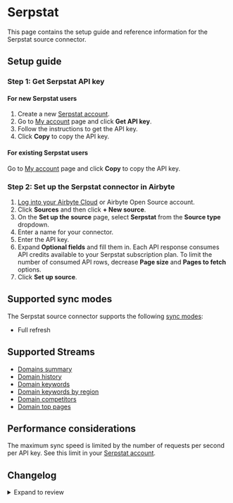 # Serpstat

This page contains the setup guide and reference information for the Serpstat source connector.

## Setup guide

### Step 1: Get Serpstat API key

#### For new Serpstat users

1. Create a new [Serpstat account](https://serpstat.com/signup/?utm_source=).
2. Go to [My account](https://serpstat.com/users/profile/) page and click **Get API key**.
3. Follow the instructions to get the API key.
4. Click **Copy** to copy the API key.

#### For existing Serpstat users

Go to [My account](https://serpstat.com/users/profile/) page and click **Copy** to copy the API key.

### Step 2: Set up the Serpstat connector in Airbyte

1. [Log into your Airbyte Cloud](https://cloud.airbyte.io/workspaces) or Airbyte Open Source account.
2. Click **Sources** and then click **+ New source**.
3. On the **Set up the source** page, select **Serpstat** from the **Source type** dropdown.
4. Enter a name for your connector.
5. Enter the API key.
6. Expand **Optional fields** and fill them in. Each API response consumes API credits available to your Serpstat subscription plan. To limit the number of consumed API rows, decrease **Page size** and **Pages to fetch** options.
7. Click **Set up source**.

## Supported sync modes

The Serpstat source connector supports the following [sync modes](https://docs.airbyte.com/cloud/core-concepts#connection-sync-modes):

- Full refresh

## Supported Streams

- [Domains summary](https://serpstat.com/api/412-summarnij-otchet-po-domenu-v4-serpstatdomainproceduregetdomainsinfo/)
- [Domain history](https://serpstat.com/api/420-istoriya-po-domenu-v4-serpstatdomainproceduregetdomainshistory/)
- [Domain keywords](https://serpstat.com/api/584-top-search-engine-keywords-by-v4-domain-serpstatdomainproceduregetdomainkeywords/)
- [Domain keywords by region](https://serpstat.com/api/sorting-the-domain-by-keywords/)
- [Domain competitors](https://serpstat.com/api/590-domain-competitors-in-v4-search-result-serpstatdomainproceduregetcompetitors/)
- [Domain top pages](https://serpstat.com/api/588-domain-top-urls-v4-serpstatdomainproceduregettopurls/)

## Performance considerations

The maximum sync speed is limited by the number of requests per second per API key. See this limit in your [Serpstat account](https://serpstat.com/users/profile/).

## Changelog
<details>
  <summary>Expand to review</summary>

| Version | Date       | Pull Request                                             | Subject                    |
| :------ | :--------- | :------------------------------------------------------- | :------------------------- |
| 0.2.18 | 2025-04-05 | [57463](https://github.com/airbytehq/airbyte/pull/57463) | Update dependencies |
| 0.2.17 | 2025-03-29 | [56875](https://github.com/airbytehq/airbyte/pull/56875) | Update dependencies |
| 0.2.16 | 2025-03-22 | [56272](https://github.com/airbytehq/airbyte/pull/56272) | Update dependencies |
| 0.2.15 | 2025-03-08 | [55081](https://github.com/airbytehq/airbyte/pull/55081) | Update dependencies |
| 0.2.14 | 2025-02-22 | [54485](https://github.com/airbytehq/airbyte/pull/54485) | Update dependencies |
| 0.2.13 | 2025-02-15 | [54094](https://github.com/airbytehq/airbyte/pull/54094) | Update dependencies |
| 0.2.12 | 2025-02-08 | [53475](https://github.com/airbytehq/airbyte/pull/53475) | Update dependencies |
| 0.2.11 | 2025-02-01 | [53021](https://github.com/airbytehq/airbyte/pull/53021) | Update dependencies |
| 0.2.10 | 2025-01-25 | [52522](https://github.com/airbytehq/airbyte/pull/52522) | Update dependencies |
| 0.2.9 | 2025-01-18 | [51849](https://github.com/airbytehq/airbyte/pull/51849) | Update dependencies |
| 0.2.8 | 2025-01-11 | [51306](https://github.com/airbytehq/airbyte/pull/51306) | Update dependencies |
| 0.2.7 | 2024-12-28 | [50712](https://github.com/airbytehq/airbyte/pull/50712) | Update dependencies |
| 0.2.6 | 2024-12-21 | [50230](https://github.com/airbytehq/airbyte/pull/50230) | Update dependencies |
| 0.2.5 | 2024-12-14 | [49714](https://github.com/airbytehq/airbyte/pull/49714) | Update dependencies |
| 0.2.4 | 2024-12-12 | [48241](https://github.com/airbytehq/airbyte/pull/48241) | Update dependencies |
| 0.2.3 | 2024-10-29 | [47928](https://github.com/airbytehq/airbyte/pull/47928) | Update dependencies |
| 0.2.2 | 2024-10-28 | [47666](https://github.com/airbytehq/airbyte/pull/47666) | Update dependencies |
| 0.2.1 | 2024-08-16 | [44196](https://github.com/airbytehq/airbyte/pull/44196) | Bump source-declarative-manifest version |
| 0.2.0 | 2024-08-14 | [44067](https://github.com/airbytehq/airbyte/pull/44067) | Refactor connector to manifest-only format |
| 0.1.11 | 2024-08-12 | [43920](https://github.com/airbytehq/airbyte/pull/43920) | Update dependencies |
| 0.1.10 | 2024-08-10 | [43510](https://github.com/airbytehq/airbyte/pull/43510) | Update dependencies |
| 0.1.9 | 2024-08-03 | [43076](https://github.com/airbytehq/airbyte/pull/43076) | Update dependencies |
| 0.1.8 | 2024-07-27 | [42697](https://github.com/airbytehq/airbyte/pull/42697) | Update dependencies |
| 0.1.7 | 2024-07-20 | [42214](https://github.com/airbytehq/airbyte/pull/42214) | Update dependencies |
| 0.1.6 | 2024-07-13 | [41714](https://github.com/airbytehq/airbyte/pull/41714) | Update dependencies |
| 0.1.5 | 2024-07-10 | [41550](https://github.com/airbytehq/airbyte/pull/41550) | Update dependencies |
| 0.1.4 | 2024-07-06 | [40767](https://github.com/airbytehq/airbyte/pull/40767) | Update dependencies |
| 0.1.3 | 2024-06-25 | [40400](https://github.com/airbytehq/airbyte/pull/40400) | Update dependencies |
| 0.1.2 | 2024-06-23 | [40221](https://github.com/airbytehq/airbyte/pull/40221) | Update dependencies |
| 0.1.1 | 2024-05-30 | [38690](https://github.com/airbytehq/airbyte/pull/38690) | Make compatible with the builder |
| 0.1.0 | 2023-08-21 | [28147](https://github.com/airbytehq/airbyte/pull/28147) | Release Serpstat Connector |

</details>
